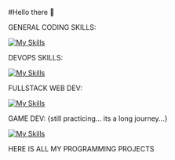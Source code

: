 #Hello there 👋

GENERAL CODING SKILLS:

[![My Skills](https://skillicons.dev/icons?i=bash,c,cpp,py,js,ts)](https://skillicons.dev)

DEVOPS SKILLS:

[![My Skills](https://skillicons.dev/icons?i=aws,docker,kubernetes,postgres,ansible,elasticsearch)](https://skillicons.dev)

FULLSTACK WEB DEV:

[![My Skills](https://skillicons.dev/icons?i=vite,react,bootstrap,nodejs,nestjs,prisma)](https://skillicons.dev)

GAME DEV: {still practicing... its a long journey...}

[![My Skills](https://skillicons.dev/icons?i=unreal,cpp)](https://skillicons.dev) 

HERE IS ALL MY PROGRAMMING PROJECTS 



